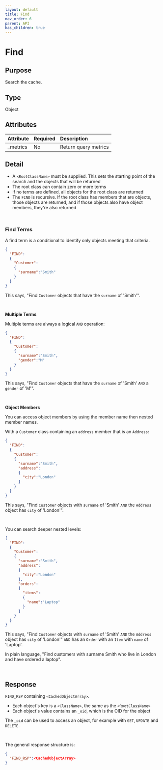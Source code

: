 ```yaml
---
layout: default
title: Find
nav_order: 6
parent: API
has_children: true
---
```


# Find

## Purpose
Search the cache.


## Type
Object



## Attributes

| Attribute | Required | Description      |
|:-----     | :---|:-------               |
| _metrics  | No  | Return query metrics  |


## Detail

- A `<RootClassName>` must be supplied. This sets the starting point of the search and the objects that will be returned
- The root class can contain zero or more terms
- If no terms are defined, all objects for the root class are returned
- The `FIND` is recursive. If the root class has members that are objects, those objects are returned, and if those objects also have object members, they're also returned

<br/>

### Find Terms
A find term is a conditional to identify only objects meeting that criteria.


```json
{
  "FIND":
  {
    "Customer":
    {
      "surname":"Smith"
    }
  }
}
```

This says, "Find `Customer` objects that have the `surname` of 'Smith'".

<br/>

**Multiple Terms**

Multiple terms are always a logical `AND` operation:

```json
{
  "FIND":
  {
    "Customer":
    {
      "surname":"Smith",
      "gender":"M"
    }
  }
}
```

This says, "Find `Customer` objects that have the `surname` of 'Smith' `AND` a `gender` of 'M'".

<br/>

**Object Members**

You can access object members by using the member name then nested member names.

With a `Customer` class containing an `address` member that is an `Address`:

```json
{
  "FIND":
  {
    "Customer":
    {
      "surname":"Smith",
      "address":
      {
        "city":"London"
      }
    }
  }
}
```

This says, "Find `Customer` objects with `surname` of 'Smith' `AND` the `Address` object has `city` of 'London'".

<br/>

You can search deeper nested levels:

```json
{
  "FIND":
  {
    "Customer":
    {
      "surname":"Smith",
      "address":
      {
        "city":"London"
      },
      "orders":
      {
        "items":
        {
          "name":"Laptop"
        }
      }
    }
  }
}
```

This says, "Find `Customer` objects with `surname` of 'Smith' `AND` the `Address` object has `city` of 'London'" `AND` has an `Order` with an `Item` with `name` of 'Laptop'.

In plain language, "Find customers with surname Smith who live in London and have ordered a laptop".


<br/>

## Response
`FIND_RSP` containing `<CachedObjectArray>`.

- Each object's key is a `<ClassName>`, the same as the `<RootClassName>`
- Each object's value contains an `_oid`, which is the OID for the object

The `_oid` can be used to access an object, for example with `GET`, `UPDATE` and `DELETE`.

<br/>

The general response structure is:

```json
{
  "FIND_RSP":<CachedObjectArray> 
}
```

